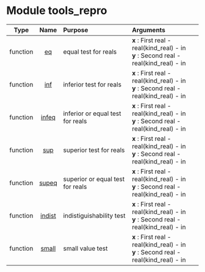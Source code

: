 # Module tools_repro

| Type | Name | Purpose | Arguments          |
| :--: | :--: | :------ | :----------------- |
| function | [eq](https://github.com/JCSDA/saber/tree/develop/src/saber/util/tools_repro.F90#L34) | equal test for reals | **x** :  First real - real(kind_real) - in<br>**y** :  Second real - real(kind_real) - in |
| function | [inf](https://github.com/JCSDA/saber/tree/develop/src/saber/util/tools_repro.F90#L57) | inferior test for reals | **x** :  First real - real(kind_real) - in<br>**y** :  Second real - real(kind_real) - in |
| function | [infeq](https://github.com/JCSDA/saber/tree/develop/src/saber/util/tools_repro.F90#L77) | inferior or equal test for reals | **x** :  First real - real(kind_real) - in<br>**y** :  Second real - real(kind_real) - in |
| function | [sup](https://github.com/JCSDA/saber/tree/develop/src/saber/util/tools_repro.F90#L96) | superior test for reals | **x** :  First real - real(kind_real) - in<br>**y** :  Second real - real(kind_real) - in |
| function | [supeq](https://github.com/JCSDA/saber/tree/develop/src/saber/util/tools_repro.F90#L116) | superior or equal test for reals | **x** :  First real - real(kind_real) - in<br>**y** :  Second real - real(kind_real) - in |
| function | [indist](https://github.com/JCSDA/saber/tree/develop/src/saber/util/tools_repro.F90#L135) | indistiguishability test | **x** :  First real - real(kind_real) - in<br>**y** :  Second real - real(kind_real) - in |
| function | [small](https://github.com/JCSDA/saber/tree/develop/src/saber/util/tools_repro.F90#L161) | small value test | **x** :  First real - real(kind_real) - in<br>**y** :  Second real - real(kind_real) - in |
